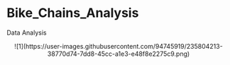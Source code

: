 # Bike_Chains_Analysis
Data Analysis
<p align="center">
   ![1](https://user-images.githubusercontent.com/94745919/235804213-38770d74-7dd8-45cc-a1e3-e48f8e2275c9.png)
</p>
